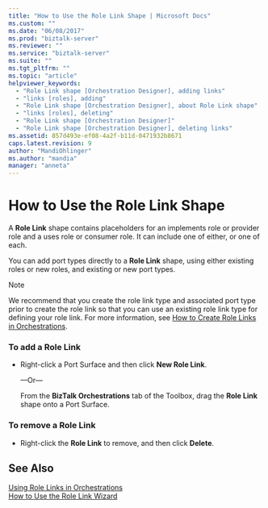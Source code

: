 ```yaml
---
title: "How to Use the Role Link Shape | Microsoft Docs"
ms.custom: ""
ms.date: "06/08/2017"
ms.prod: "biztalk-server"
ms.reviewer: ""
ms.service: "biztalk-server"
ms.suite: ""
ms.tgt_pltfrm: ""
ms.topic: "article"
helpviewer_keywords: 
  - "Role Link shape [Orchestration Designer], adding links"
  - "links [roles], adding"
  - "Role Link shape [Orchestration Designer], about Role Link shape"
  - "links [roles], deleting"
  - "Role Link shape [Orchestration Designer]"
  - "Role Link shape [Orchestration Designer], deleting links"
ms.assetid: 857d493e-ef08-4a2f-b11d-0471932b8671
caps.latest.revision: 9
author: "MandiOhlinger"
ms.author: "mandia"
manager: "anneta"
---
```

# How to Use the Role Link Shape
A **Role Link** shape contains placeholders for an implements role or provider role and a uses role or consumer role. It can include one of either, or one of each.  
  
 You can add port types directly to a **Role Link** shape, using either existing roles or new roles, and existing or new port types.  
  
> [!NOTE]
>  We recommend that you create the role link type and associated port type prior to create the role link so that you can use an existing role link type for defining your role link. For more information, see [How to Create Role Links in Orchestrations](../core/how-to-create-role-links-in-orchestrations.md).  
  
### To add a Role Link  
  
-   Right-click a Port Surface and then click **New Role Link**.  
  
     —Or—  
  
     From the **BizTalk Orchestrations** tab of the Toolbox, drag the **Role Link** shape onto a Port Surface.  
  
### To remove a Role Link  
  
-   Right-click the **Role Link** to remove, and then click **Delete**.  
  
## See Also  
 [Using Role Links in Orchestrations](../core/using-role-links-in-orchestrations.md)   
 [How to Use the Role Link Wizard](../core/how-to-use-the-role-link-wizard.md)